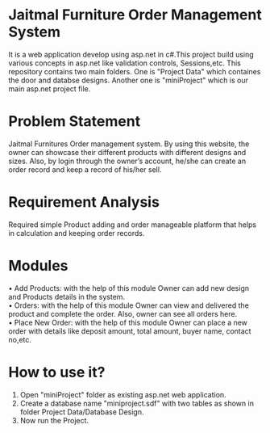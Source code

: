 # Jaitmal Furniture Order Management System
 It is a web application develop using asp.net in c#.This project build using various concepts in asp.net like validation controls, Sessions,etc. 
 This repository contains two main folders. One is "Project Data" which containes the door and databse designs. Another one is "miniProject" which is our main asp.net project file.

# Problem Statement
Jaitmal Furnitures Order management system. By using this website, the owner can showcase their different products with different designs and sizes. Also, by login through the owner’s account, he/she can create an order record and keep a record of his/her sell.

# Requirement Analysis
Required simple Product adding and order manageable platform that helps in calculation and keeping order records. 

# Modules 
•	Add Products: with the help of this module Owner can add new design and Products details in the system.<br /> 
•	Orders: with the help of this module Owner can view and delivered the product and complete the order. Also, owner can see all orders here.<br /> 
•	Place New Order: with the help of this module Owner can place a new order with details like deposit amount, total amount, buyer name, contact no,etc.<br /> 

# How to use it?
1. Open "miniProject" folder as existing asp.net web application.
2. Create a database name "miniproject.sdf" with two tables as shown in folder Project Data/Database Design.
3. Now run the Project.
